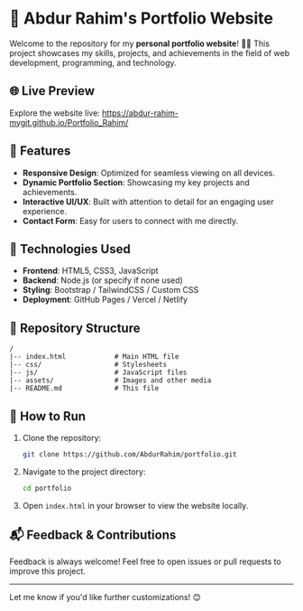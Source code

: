 
# 🌟 Abdur Rahim's Portfolio Website  

Welcome to the repository for my **personal portfolio website**! 🎨✨ This project showcases my skills, projects, and achievements in the field of web development, programming, and technology.  

## 🌐 Live Preview  
Explore the website live: https://abdur-rahim-mygit.github.io/Portfolio_Rahim/

## 📌 Features  
- **Responsive Design**: Optimized for seamless viewing on all devices.  
- **Dynamic Portfolio Section**: Showcasing my key projects and achievements.  
- **Interactive UI/UX**: Built with attention to detail for an engaging user experience.  
- **Contact Form**: Easy for users to connect with me directly.  

## 🔧 Technologies Used  
- **Frontend**: HTML5, CSS3, JavaScript  
- **Backend**: Node.js (or specify if none used)  
- **Styling**: Bootstrap / TailwindCSS / Custom CSS  
- **Deployment**: GitHub Pages / Vercel / Netlify  

## 📂 Repository Structure  
```plaintext  
/  
|-- index.html            # Main HTML file  
|-- css/                  # Stylesheets  
|-- js/                   # JavaScript files  
|-- assets/               # Images and other media  
|-- README.md             # This file  
```  

## 🚀 How to Run  
1. Clone the repository:  
   ```bash  
   git clone https://github.com/AbdurRahim/portfolio.git  
   ```  
2. Navigate to the project directory:  
   ```bash  
   cd portfolio  
   ```  
3. Open `index.html` in your browser to view the website locally.  

## 📬 Feedback & Contributions  
Feedback is always welcome! Feel free to open issues or pull requests to improve this project.  

---  

Let me know if you'd like further customizations! 😊
